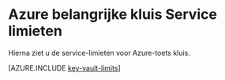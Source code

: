 <properties
   pageTitle="Azure belangrijke kluis Service limieten | Microsoft Azure"
   description="Meer informatie over de service-limieten voor Azure-toets kluis."
   documentationCenter="dev-center-name"
   services="key-vault"  
   authors="cabailey"
   manager="mbaldwin"
   editor=""/>

<tags
   ms.service="key-vault"
   ms.devlang="na"
   ms.topic="article"
   ms.tgt_pltfrm="na"
   ms.workload="identity"
   ms.date="09/16/2016"
   ms.author="mbaldwin"/>

# <a name="azure-key-vault-service-limits"></a>Azure belangrijke kluis Service limieten

Hierna ziet u de service-limieten voor Azure-toets kluis.

[AZURE.INCLUDE [key-vault-limits](../../includes/key-vault-limits.md)]
